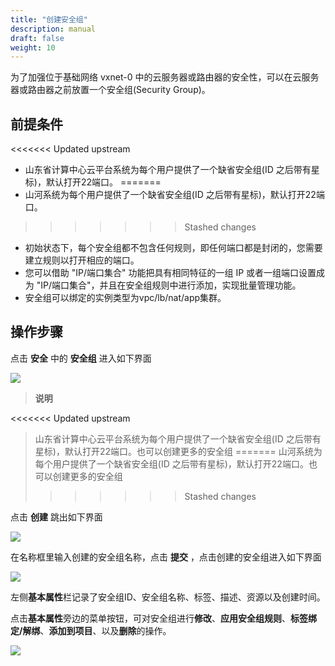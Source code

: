 ```yaml
---
title: "创建安全组"
description: manual
draft: false
weight: 10
---
```


为了加强位于基础网络 vxnet-0 中的云服务器或路由器的安全性，可以在云服务器或路由器之前放置一个安全组(Security Group)。

## 前提条件

<<<<<<< Updated upstream
- 山东省计算中心云平台系统为每个用户提供了一个缺省安全组(ID 之后带有星标)，默认打开22端口。
=======
- 山河系统为每个用户提供了一个缺省安全组(ID 之后带有星标)，默认打开22端口。
>>>>>>> Stashed changes
- 初始状态下，每个安全组都不包含任何规则，即任何端口都是封闭的，您需要建立规则以打开相应的端口。
- 您可以借助 "IP/端口集合" 功能把具有相同特征的一组 IP 或者一组端口设置成为 "IP/端口集合"，并且在安全组规则中进行添加，实现批量管理功能。
- 安全组可以绑定的实例类型为vpc/lb/nat/app集群。

## 操作步骤


点击 **安全** 中的 **安全组** 进入如下界面

![](../../_images/create_sg_1.png)

> **说明**
>
<<<<<<< Updated upstream
> 山东省计算中心云平台系统为每个用户提供了一个缺省安全组(ID 之后带有星标)，默认打开22端口。也可以创建更多的安全组
=======
> 山河系统为每个用户提供了一个缺省安全组(ID 之后带有星标)，默认打开22端口。也可以创建更多的安全组
>>>>>>> Stashed changes

点击 **创建** 跳出如下界面

![](../../_images/create_sg_2.png)

在名称框里输入创建的安全组名称，点击 **提交** ，点击创建的安全组进入如下界面

![](../../_images/create_sg_3.png)

左侧**基本属性**栏记录了安全组ID、安全组名称、标签、描述、资源以及创建时间。

点击**基本属性**旁边的菜单按钮，可对安全组进行**修改**、**应用安全组规则**、**标签绑定/解绑**、**添加到项目**、以及**删除**的操作。

![](../../_images/create_sg_15.png)